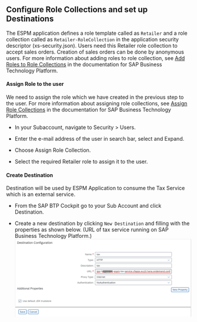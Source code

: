 ## Configure Role Collections and set up Destinations

The ESPM application defines a role template called as `Retailer` and a role collection called as `Retailer-RoleCollection` in the application security descriptor (xs-security.json). Users need this Retailer role collection to accept sales orders. Creation of sales orders can be done by anonymous users. For more information about adding roles to role collection, see [Add Roles to Role Collections](https://help.sap.com/viewer/65de2977205c403bbc107264b8eccf4b/Cloud/en-US/fe750543788a40b79a49854590ad0b11.html) in the documentation for SAP Business Technology Platform.

#### Assign Role to the user

We need to assign the role which we have created in the previous step to the user. For more information about assigning role collections, see [Assign Role Collections](https://help.sap.com/viewer/65de2977205c403bbc107264b8eccf4b/Cloud/en-US/9e1bf57130ef466e8017eab298b40e5e.html) in the documentation for SAP Business Technology Platform.

 - In your Subaccount, navigate to Security > Users.

 - Enter the e-mail address of the user in search bar, select and Expand.

 - Choose Assign Role Collection.

 - Select the required Retailer role to assign it to the user.
 
#### Create Destination

Destination will be used by ESPM Application to consume the Tax Service which is an external service.
* From the SAP BTP Cockpit go to your Sub Account and click Destination.

* Create a new destination by clicking `New Destination`  and filling with the properties as shown below. (URL of tax service running on SAP Business Technology Platform.)
![Alt text](../images/tax-service-destination.png "Adding Destination")
 
